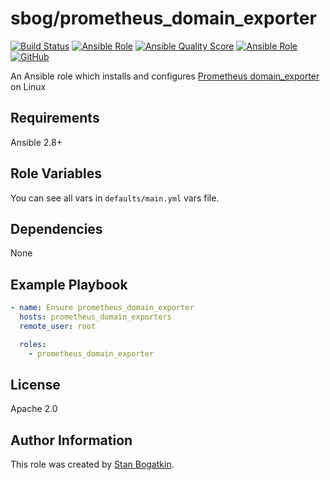 # sbog/prometheus_domain_exporter

[![Build Status](https://travis-ci.com/sorrowless/ansible_prometheus_domain_exporter.svg?branch=master)](https://travis-ci.com/sorrowless/ansible_prometheus_domain_exporter)
[![Ansible Role](https://img.shields.io/ansible/role/54506)](https://galaxy.ansible.com/sorrowless/prometheus_domain_exporter)
[![Ansible Quality Score](https://img.shields.io/ansible/quality/54506)](https://galaxy.ansible.com/sorrowless/prometheus_domain_exporter)
[![Ansible Role](https://img.shields.io/ansible/role/d/54506)](https://galaxy.ansible.com/sorrowless/prometheus_domain_exporter)
[![GitHub](https://img.shields.io/github/license/sorrowless/ansible_prometheus_domain_exporter)](https://github.com/sorrowless/ansible_prometheus_domain_exporter/blob/master/LICENSE)

An Ansible role which installs and configures [Prometheus domain_exporter](https://github.com/caarlos0/domain_exporter) on Linux

## Requirements

Ansible 2.8+

## Role Variables

You can see all vars in `defaults/main.yml` vars file.

## Dependencies

None

## Example Playbook

```yaml
- name: Ensure prometheus_domain_exporter
  hosts: prometheus_domain_exporters
  remote_user: root

  roles:
    - prometheus_domain_exporter
```

## License

Apache 2.0

## Author Information

This role was created by [Stan Bogatkin](https://sbog.ru).
